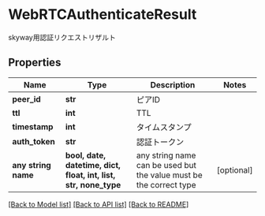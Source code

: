 # WebRTCAuthenticateResult

skyway用認証リクエストリザルト

## Properties
Name | Type | Description | Notes
------------ | ------------- | ------------- | -------------
**peer_id** | **str** | ピアID | 
**ttl** | **int** | TTL | 
**timestamp** | **int** | タイムスタンプ | 
**auth_token** | **str** | 認証トークン | 
**any string name** | **bool, date, datetime, dict, float, int, list, str, none_type** | any string name can be used but the value must be the correct type | [optional]

[[Back to Model list]](../README.md#documentation-for-models) [[Back to API list]](../README.md#documentation-for-api-endpoints) [[Back to README]](../README.md)


